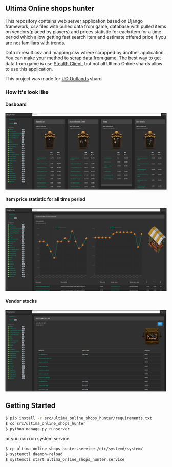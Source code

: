 ## Ultima Online shops hunter
This repository contains web server application based on Django framework, 
csv files with pulled data from game, database with pulled 
items on vendors(placed by players) and prices statistic for each item for a time period which
allow getting fast search item and estimate offered price if you are not familiars with trends.

Data in result.csv and mapping.csv where scrapped by another application. You can make your method to scrap
data from game. The best way to get data from game is use [Stealth Client](https://stealth.od.ua/), but
not all Ultima Online shards allow to use this application.

This project was made for [UO Outlands](https://uooutlands.com/) shard

### How it's look like

#### Dasboard
![Alt text](static/Dashboard.png?raw=true "Dashboard with categories and items")

#### Item price statistic for all time period
![Alt text](static/item_statistic.png?raw=true "Item price statistic for all time period")

#### Vendor stocks
![Alt text](static/vendor_stock.png?raw=true "Vendor stocks")


## Getting Started

```bash
$ pip install -r src/ultima_online_shops_hunter/requirements.txt
$ cd src/ultima_online_shops_hunter
$ python manage.py runserver
```
or you can run system service
```bash
$ cp ultima_online_shops_hunter.service /etc/systemd/system/
$ systemctl daemon-reload
$ systemctl start ultima_online_shops_hunter.service
```





